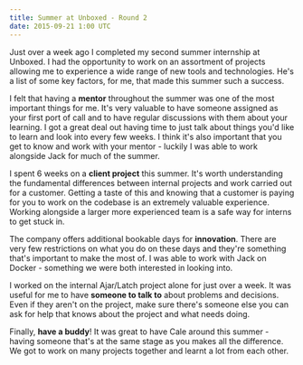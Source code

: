 ```yaml
---
title: Summer at Unboxed - Round 2
date: 2015-09-21 1:00 UTC
---
```


Just over a week ago I completed my second summer internship at Unboxed. I had the opportunity to work on an assortment of projects allowing me to experience a wide range of new tools and technologies. He's a list of some key factors, for me, that made this summer such a success.

I felt that having a **mentor** throughout the summer was one of the most important things for me. It's very valuable to have someone assigned as your first port of call and to have regular discussions with them about your learning. I got a great deal out having time to just talk about things you'd like to learn and look into every few weeks. I think it's also important that you get to know and work with your mentor - luckily I was able to work alongside Jack for much of the summer.

I spent 6 weeks on a **client project** this summer. It's worth understanding the fundamental differences between internal projects and work carried out for a customer. Getting a taste of this and knowing that a customer is paying for you to work on the codebase is an extremely valuable experience. Working alongside a larger more experienced team is a safe way for interns to get stuck in.

The company offers additional bookable days for **innovation**. There are very few restrictions on what you do on these days and they're something that's important to make the most of. I was able to work with Jack on Docker - something we were both interested in looking into.

I worked on the internal Ajar/Latch project alone for just over a week. It was useful for me to have **someone to talk to** about problems and decisions. Even if they aren't on the project, make sure there's someone else you can ask for help that knows about the project and what needs doing.

Finally, **have a buddy**! It was great to have Cale around this summer - having someone that's at the same stage as you makes all the difference. We got to work on many projects together and learnt a lot from each other.
